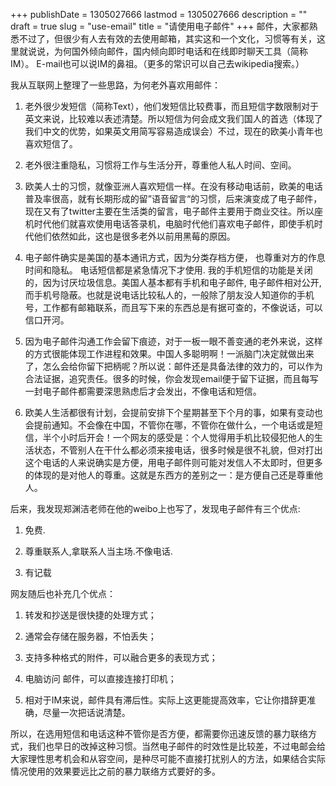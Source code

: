+++
publishDate = 1305027666
lastmod = 1305027666
description = ""
draft = true
slug = "use-email"
title = "请使用电子邮件"
+++
邮件，大家都熟悉不过了，但很少有人去有效的去使用邮箱，其实这和一个文化，习惯等有关，这里就说说，为何国外倾向邮件，国内倾向即时电话和在线即时聊天工具（简称IM）。
E-mail也可以说IM的鼻祖。（更多的常识可以自己去wikipedia搜索。）

我从互联网上整理了一些思路，为何老外喜欢用邮件：

<ol id="list">
<li><p>老外很少发短信（简称Text），他们发短信比较费事，而且短信字数限制对于英文来说，比较难以表述清楚。所以短信为何会成文我们国人的首选（体现了我们中文的优势，如果英文用简写容易造成误会）不过，现在的欧美小青年也喜欢短信了。</p></li>
<li><p>老外很注重隐私，习惯将工作与生活分开，尊重他人私人时间、空间。</p></li>
<li><p>欧美人士的习惯，就像亚洲人喜欢短信一样。在没有移动电话前，欧美的电话普及率很高，就有长期形成的留”语音留言“的习惯，后来演变成了电子邮件，现在又有了twitter主要在生活类的留言，电子邮件主要用于商业交往。所以座机时代他们就喜欢使用电话答录机，电脑时代他们喜欢电子邮件，即使手机时代他们依然如此，这也是很多老外以前用黑莓的原因。</p></li>
<li><p>电子邮件确实是美国的基本通讯方式，因为分类存档方便， 也尊重对方的作息时间和隐私。 电话短信都是紧急情况下才使用. 我的手机短信的功能是关闭的，因为讨厌垃圾信息。美国人基本都有手机和电子邮件, 电子邮件相对公开,而手机号隐蔽。也就是说电话比较私人的，一般除了朋友没人知道你的手机号，工作都有邮箱联系，而且写下来的东西总是有据可查的，不像说话，可以信口开河。</p></li>
<li><p>因为电子邮件沟通工作会留下痕迹，对于一板一眼不善变通的老外来说，这样的方式很能体现工作进程和效果。中国人多聪明啊！一派脑门决定就做出来了，怎么会给你留下把柄呢？所以说：邮件还是具备法律的效力的，可以作为合法证据，追究责任。很多的时候，你会发现email便于留下证据，而且每写一封电子邮件都需要深思熟虑后才会发出，不像电话和短信。</p></li>
<li><p>欧美人生活都很有计划，会提前安排下个星期甚至下个月的事，如果有变动也会提前通知。不会像在中国，不管你在哪，不管你在做什么，一个电话或是短信，半个小时后开会！一个网友的感受是：个人觉得用手机比较侵犯他人的生活状态，不管别人在干什么都必须来接电话，很多时候是很不礼貌，但对打出这个电话的人来说确实是方便，用电子邮件则可能对发信人不太即时，但更多的体现的是对他人的尊重。这就是东西方的差别之一：是方便自己还是尊重他人。</p></li>
</ol>


后来，我发现郑渊洁老师在他的weibo上也写了，发现电子邮件有三个优点:
<ol id="list">
<li><p>免费.</p></li>
<li><p>尊重联系人,拿联系人当主场.不像电话.</p></li>
<li><p>有记载</p></li>
</ol>
网友随后也补充几个优点：
<ol id="list">
<li><p>转发和抄送是很快捷的处理方式；</p></li>
<li><p>通常会存储在服务器，不怕丢失；</p></li>
<li><p>支持多种格式的附件，可以融合更多的表现方式；</p></li>
<li><p>电脑访问 邮件，可以直接连接打印机；</p></li>
<li><p>相对于IM来说，邮件具有滞后性。实际上这更能提高效率，它让你措辞更准确，尽量一次把话说清楚。</p></li>
</ol>

所以，在选用短信和电话这种不管你是否方便，都需要你迅速反馈的暴力联络方式，我们也早日的改掉这种习惯。当然电子邮件的时效性是比较差，不过电邮会给大家理性思考机会和从容空间，是种尽可能不直接打扰别人的方法，如果结合实际情况使用的效果要远比之前的暴力联络方式要好的多。
